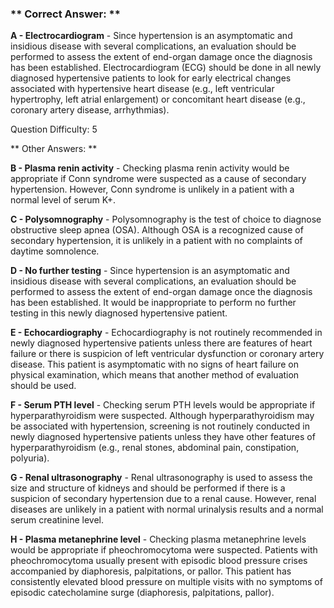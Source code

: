 ### ** Correct Answer: **

**A - Electrocardiogram** - Since hypertension is an asymptomatic and insidious disease with several complications, an evaluation should be performed to assess the extent of end-organ damage once the diagnosis has been established. Electrocardiogram (ECG) should be done in all newly diagnosed hypertensive patients to look for early electrical changes associated with hypertensive heart disease (e.g., left ventricular hypertrophy, left atrial enlargement) or concomitant heart disease (e.g., coronary artery disease, arrhythmias).

Question Difficulty: 5

** Other Answers: **

**B - Plasma renin activity** - Checking plasma renin activity would be appropriate if Conn syndrome were suspected as a cause of secondary hypertension. However, Conn syndrome is unlikely in a patient with a normal level of serum K+.

**C - Polysomnography** - Polysomnography is the test of choice to diagnose obstructive sleep apnea (OSA). Although OSA is a recognized cause of secondary hypertension, it is unlikely in a patient with no complaints of daytime somnolence.

**D - No further testing** - Since hypertension is an asymptomatic and insidious disease with several complications, an evaluation should be performed to assess the extent of end-organ damage once the diagnosis has been established. It would be inappropriate to perform no further testing in this newly diagnosed hypertensive patient.

**E - Echocardiography** - Echocardiography is not routinely recommended in newly diagnosed hypertensive patients unless there are features of heart failure or there is suspicion of left ventricular dysfunction or coronary artery disease. This patient is asymptomatic with no signs of heart failure on physical examination, which means that another method of evaluation should be used.

**F - Serum PTH level** - Checking serum PTH levels would be appropriate if hyperparathyroidism were suspected. Although hyperparathyroidism may be associated with hypertension, screening is not routinely conducted in newly diagnosed hypertensive patients unless they have other features of hyperparathyroidism (e.g., renal stones, abdominal pain, constipation, polyuria).

**G - Renal ultrasonography** - Renal ultrasonography is used to assess the size and structure of kidneys and should be performed if there is a suspicion of secondary hypertension due to a renal cause. However, renal diseases are unlikely in a patient with normal urinalysis results and a normal serum creatinine level.

**H - Plasma metanephrine level** - Checking plasma metanephrine levels would be appropriate if pheochromocytoma were suspected. Patients with pheochromocytoma usually present with episodic blood pressure crises accompanied by diaphoresis, palpitations, or pallor. This patient has consistently elevated blood pressure on multiple visits with no symptoms of episodic catecholamine surge (diaphoresis, palpitations, pallor).

